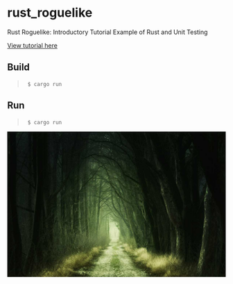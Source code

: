 # rust_roguelike
Rust Roguelike: Introductory Tutorial Example of Rust and Unit Testing

[View tutorial here](https://etalx.com)

## Build
>      $ cargo run

## Run
>      $ cargo run

![Image of Fantasy style forest](img/the-path.jpg)